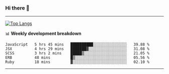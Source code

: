 ### Hi there 👋

-------
[![Top Langs](https://github-readme-stats.vercel.app/api/top-langs/?username=ashish-r)](https://github.com/anuraghazra/github-readme-stats)

📊 **Weekly development breakdown**
<!--START_SECTION:waka-->
```text
JavaScript   5 hrs 45 mins   ██████████░░░░░░░░░░░░░░░   39.88 % 
JSX          4 hrs 29 mins   ███████▓░░░░░░░░░░░░░░░░░   31.08 % 
SCSS         3 hrs 2 mins    █████▒░░░░░░░░░░░░░░░░░░░   21.05 % 
ERB          48 mins         █▒░░░░░░░░░░░░░░░░░░░░░░░   05.56 % 
Ruby         18 mins         ▓░░░░░░░░░░░░░░░░░░░░░░░░   02.10 % 
```
<!--END_SECTION:waka-->
-------

<!--
**ashish-r/ashish-r** is a ✨ _special_ ✨ repository because its `README.md` (this file) appears on your GitHub profile.

Here are some ideas to get you started:

- 🔭 I’m currently working on ...
- 🌱 I’m currently learning ...
- 👯 I’m looking to collaborate on ...
- 🤔 I’m looking for help with ...
- 💬 Ask me about ...
- 📫 How to reach me: ...
- 😄 Pronouns: ...
- ⚡ Fun fact: ...
-->
